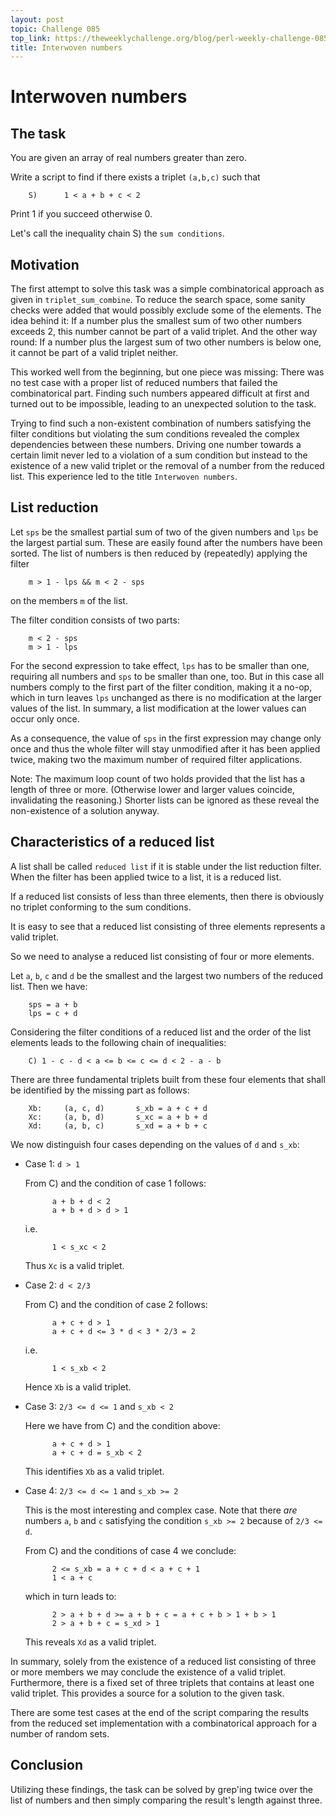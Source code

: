 ```yaml
---
layout: post
topic: Challenge 085
top_link: https://theweeklychallenge.org/blog/perl-weekly-challenge-085
title: Interwoven numbers
---
```

# Interwoven numbers

## The task

You are given an array of real numbers greater than zero.

Write a script to find if there exists a triplet `(a,b,c)` such that

        S)      1 < a + b + c < 2

Print 1 if you succeed otherwise 0.

Let's call the inequality chain S) the `sum conditions`.

## Motivation

The first attempt to solve this task was a simple combinatorical
approach as given in `triplet_sum_combine`.
To reduce the search space, some sanity checks were added that would
possibly exclude some of the elements.
The idea behind it: If a number plus the smallest sum of two other
numbers exceeds 2, this number cannot be part of a valid triplet.
And the other way round: If a number plus the largest sum of two other
numbers is below one, it cannot be part of a valid triplet neither.

This worked well from the beginning, but one piece was missing:
There was no test case with a proper list of reduced numbers that failed
the combinatorical part.
Finding such numbers appeared difficult at first and turned out to be
impossible, leading to an unexpected solution to the task.

Trying to find such a non-existent combination of numbers satisfying the
filter conditions but violating the sum conditions revealed the complex
dependencies between these numbers.
Driving one number towards a certain limit never led to a violation of
a sum condition but instead to the existence of a new valid triplet or
the removal of a number from the reduced list.
This experience led to the title `Interwoven numbers`.

## List reduction

Let `sps` be the smallest partial sum of two of the given numbers
and `lps` be the largest partial sum.
These are easily found after the numbers have been sorted.
The list of numbers is then reduced by (repeatedly) applying the filter

        m > 1 - lps && m < 2 - sps

on the members `m` of the list.

The filter condition consists of two parts:

        m < 2 - sps
        m > 1 - lps

For the second expression to take effect, `lps` has to be
smaller than one, requiring all numbers and `sps` to be smaller
than one, too.
But in this case all numbers comply to the first part of the filter
condition, making it a no-op, which in turn leaves `lps` unchanged as
there is no modification at the larger values of the list.
In summary, a list modification at the lower values can occur only once.

As a consequence, the value of `sps` in the first expression may change
only once and thus the whole filter will stay unmodified after it has
been applied twice, making two the maximum number of required filter
applications.

Note: The maximum loop count of two holds provided that the list has a
length of three or more.
(Otherwise lower and larger values coincide, invalidating the
reasoning.)
Shorter lists can be ignored as these reveal the non-existence of a
solution anyway.

## Characteristics of a reduced list

A list shall be called `reduced list` if it is stable under the list
reduction filter.
When the filter has been applied twice to a list, it is a reduced list.

If a reduced list consists of less than three elements, then there is
obviously no triplet conforming to the sum conditions.

It is easy to see that a reduced list consisting of three elements
represents a valid triplet.

So we need to analyse a reduced list consisting of four or more elements.

Let `a`, `b`, `c` and `d` be the smallest and the largest two numbers
of the reduced list.
Then we have:

        sps = a + b
        lps = c + d

Considering the filter conditions of a reduced list and the order of the
list elements leads to the following chain of inequalities:

        C) 1 - c - d < a <= b <= c <= d < 2 - a - b

There are three fundamental triplets built from these four elements that
shall be identified by the missing part as follows:

        Xb:     (a, c, d)       s_xb = a + c + d
        Xc:     (a, b, d)       s_xc = a + b + d
        Xd:     (a, b, c)       s_xd = a + b + c

We now distinguish four cases depending on the values of `d` and
`s_xb`:

- Case 1: `d > 1`

    From C) and the condition of case 1 follows:

            a + b + d < 2
            a + b + d > d > 1

    i.e.

            1 < s_xc < 2

    Thus `Xc` is a valid triplet.

- Case 2: `d < 2/3`

    From C) and the condition of case 2 follows:

            a + c + d > 1
            a + c + d <= 3 * d < 3 * 2/3 = 2

    i.e.

            1 < s_xb < 2

    Hence `Xb` is a valid triplet.

- Case 3: `2/3 <= d <= 1` and `s_xb < 2`

    Here we have from C) and the condition above:

            a + c + d > 1
            a + c + d = s_xb < 2

    This identifies `Xb` as a valid triplet.

- Case 4: `2/3 <= d <= 1` and `s_xb >= 2`

    This is the most interesting and complex case.
    Note that there _are_ numbers `a`, `b` and `c` satisfying the
    condition `s_xb >= 2` because of `2/3 <= d`.

    From C) and the conditions of case 4 we conclude:

            2 <= s_xb = a + c + d < a + c + 1
            1 < a + c

    which in turn leads to:

            2 > a + b + d >= a + b + c = a + c + b > 1 + b > 1
            2 > a + b + c = s_xd > 1

    This reveals `Xd` as a valid triplet.

In summary, solely from the existence of a reduced list consisting of
three or more members we may conclude the existence of a valid triplet.
Furthermore, there is a fixed set of three triplets that contains at
least one valid triplet.
This provides a source for a solution to the given task.

There are some test cases at the end of the script comparing the results
from the reduced set implementation with a combinatorical approach for a
number of random sets.

## Conclusion

Utilizing these findings, the task can be solved by grep'ing twice over
the list of numbers and then simply comparing the result's length
against three.
